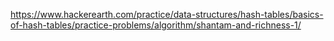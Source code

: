 https://www.hackerearth.com/practice/data-structures/hash-tables/basics-of-hash-tables/practice-problems/algorithm/shantam-and-richness-1/
